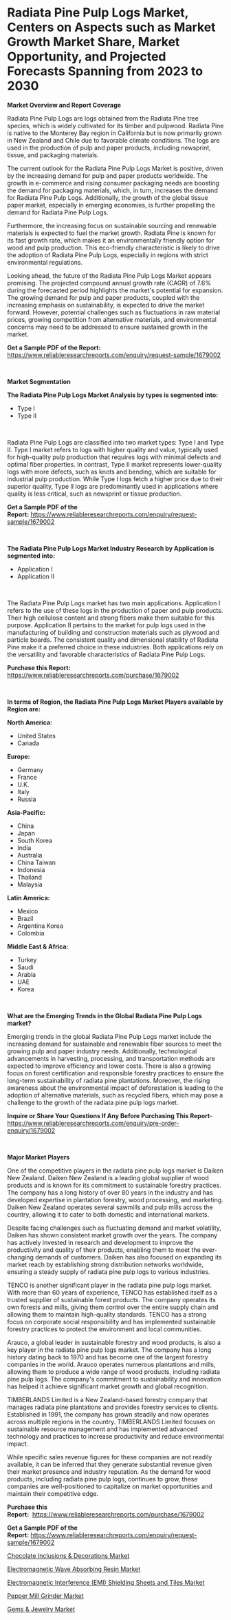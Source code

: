 <p><h1>Radiata Pine Pulp Logs Market, Centers on Aspects such as Market Growth Market Share, Market Opportunity, and Projected Forecasts Spanning from 2023 to 2030</h1></p><p><strong>Market Overview and Report Coverage</strong></p>
<p><p>Radiata Pine Pulp Logs are logs obtained from the Radiata Pine tree species, which is widely cultivated for its timber and pulpwood. Radiata Pine is native to the Monterey Bay region in California but is now primarily grown in New Zealand and Chile due to favorable climate conditions. The logs are used in the production of pulp and paper products, including newsprint, tissue, and packaging materials.</p><p>The current outlook for the Radiata Pine Pulp Logs Market is positive, driven by the increasing demand for pulp and paper products worldwide. The growth in e-commerce and rising consumer packaging needs are boosting the demand for packaging materials, which, in turn, increases the demand for Radiata Pine Pulp Logs. Additionally, the growth of the global tissue paper market, especially in emerging economies, is further propelling the demand for Radiata Pine Pulp Logs.</p><p>Furthermore, the increasing focus on sustainable sourcing and renewable materials is expected to fuel the market growth. Radiata Pine is known for its fast growth rate, which makes it an environmentally friendly option for wood and pulp production. This eco-friendly characteristic is likely to drive the adoption of Radiata Pine Pulp Logs, especially in regions with strict environmental regulations.</p><p>Looking ahead, the future of the Radiata Pine Pulp Logs Market appears promising. The projected compound annual growth rate (CAGR) of 7.6% during the forecasted period highlights the market's potential for expansion. The growing demand for pulp and paper products, coupled with the increasing emphasis on sustainability, is expected to drive the market forward. However, potential challenges such as fluctuations in raw material prices, growing competition from alternative materials, and environmental concerns may need to be addressed to ensure sustained growth in the market.</p></p>
<p><strong>Get a Sample PDF of the Report:</strong> <a href="https://www.reliableresearchreports.com/enquiry/request-sample/1679002">https://www.reliableresearchreports.com/enquiry/request-sample/1679002</a></p>
<p>&nbsp;</p>
<p><strong>Market Segmentation</strong></p>
<p><strong>The Radiata Pine Pulp Logs Market Analysis by types is segmented into:</strong></p>
<p><ul><li>Type I</li><li>Type II</li></ul></p>
<p>&nbsp;</p>
<p><p>Radiata Pine Pulp Logs are classified into two market types: Type I and Type II. Type I market refers to logs with higher quality and value, typically used for high-quality pulp production that requires logs with minimal defects and optimal fiber properties. In contrast, Type II market represents lower-quality logs with more defects, such as knots and bending, which are suitable for industrial pulp production. While Type I logs fetch a higher price due to their superior quality, Type II logs are predominantly used in applications where quality is less critical, such as newsprint or tissue production.</p></p>
<p><strong>Get a Sample PDF of the Report:</strong>&nbsp;<a href="https://www.reliableresearchreports.com/enquiry/request-sample/1679002">https://www.reliableresearchreports.com/enquiry/request-sample/1679002</a></p>
<p>&nbsp;</p>
<p><strong>The Radiata Pine Pulp Logs Market Industry Research by Application is segmented into:</strong></p>
<p><ul><li>Application I</li><li>Application II</li></ul></p>
<p>&nbsp;</p>
<p><p>The Radiata Pine Pulp Logs market has two main applications. Application I refers to the use of these logs in the production of paper and pulp products. Their high cellulose content and strong fibers make them suitable for this purpose. Application II pertains to the market for pulp logs used in the manufacturing of building and construction materials such as plywood and particle boards. The consistent quality and dimensional stability of Radiata Pine make it a preferred choice in these industries. Both applications rely on the versatility and favorable characteristics of Radiata Pine Pulp Logs.</p></p>
<p><strong>Purchase this Report:</strong>&nbsp; <a href="https://www.reliableresearchreports.com/purchase/1679002">https://www.reliableresearchreports.com/purchase/1679002</a></p>
<p>&nbsp;</p>
<p><strong>In terms of Region, the Radiata Pine Pulp Logs Market Players available by Region are:</strong></p>
<p>
    <p> <strong> North America: </strong>
        <ul>
            <li>United States</li>
            <li>Canada</li>
        </ul>
        </p> 
    <p> <strong> Europe: </strong>
        <ul>
            <li>Germany</li>
            <li>France</li>
            <li>U.K.</li>
            <li>Italy</li>
            <li>Russia</li>
        </ul>
        </p> 
    <p> <strong> Asia-Pacific: </strong>
        <ul>
            <li>China</li>
            <li>Japan</li>
            <li>South Korea</li>
            <li>India</li>
            <li>Australia</li>
            <li>China Taiwan</li>
            <li>Indonesia</li>
            <li>Thailand</li>
            <li>Malaysia</li>
        </ul>
        </p> 
    <p> <strong> Latin America: </strong>
        <ul>
            <li>Mexico</li>
            <li>Brazil</li>
            <li>Argentina Korea</li>
            <li>Colombia</li>
        </ul>
        </p> 
    <p> <strong> Middle East & Africa: </strong>
        <ul>
            <li>Turkey</li>
            <li>Saudi</li>
            <li>Arabia</li>
            <li>UAE</li>
            <li>Korea</li>
        </ul>
    </p>
    </p>
<p>&nbsp;</p>
<p><strong>What are the Emerging Trends in the Global Radiata Pine Pulp Logs market?</strong></p>
<p><p>Emerging trends in the global Radiata Pine Pulp Logs market include the increasing demand for sustainable and renewable fiber sources to meet the growing pulp and paper industry needs. Additionally, technological advancements in harvesting, processing, and transportation methods are expected to improve efficiency and lower costs. There is also a growing focus on forest certification and responsible forestry practices to ensure the long-term sustainability of radiata pine plantations. Moreover, the rising awareness about the environmental impact of deforestation is leading to the adoption of alternative materials, such as recycled fibers, which may pose a challenge to the growth of the radiata pine pulp logs market.</p></p>
<p><strong>Inquire or Share Your Questions If Any Before Purchasing This Report</strong>- <a href="https://www.reliableresearchreports.com/enquiry/pre-order-enquiry/1679002">https://www.reliableresearchreports.com/enquiry/pre-order-enquiry/1679002</a></p>
<p>&nbsp;</p>
<p><strong>Major Market Players</strong></p>
<p><p>One of the competitive players in the radiata pine pulp logs market is Daiken New Zealand. Daiken New Zealand is a leading global supplier of wood products and is known for its commitment to sustainable forestry practices. The company has a long history of over 80 years in the industry and has developed expertise in plantation forestry, wood processing, and marketing. Daiken New Zealand operates several sawmills and pulp mills across the country, allowing it to cater to both domestic and international markets.</p><p>Despite facing challenges such as fluctuating demand and market volatility, Daiken has shown consistent market growth over the years. The company has actively invested in research and development to improve the productivity and quality of their products, enabling them to meet the ever-changing demands of customers. Daiken has also focused on expanding its market reach by establishing strong distribution networks worldwide, ensuring a steady supply of radiata pine pulp logs to various industries.</p><p>TENCO is another significant player in the radiata pine pulp logs market. With more than 60 years of experience, TENCO has established itself as a trusted supplier of sustainable forest products. The company operates its own forests and mills, giving them control over the entire supply chain and allowing them to maintain high-quality standards. TENCO has a strong focus on corporate social responsibility and has implemented sustainable forestry practices to protect the environment and local communities.</p><p>Arauco, a global leader in sustainable forestry and wood products, is also a key player in the radiata pine pulp logs market. The company has a long history dating back to 1970 and has become one of the largest forestry companies in the world. Arauco operates numerous plantations and mills, allowing them to produce a wide range of wood products, including radiata pine pulp logs. The company's commitment to sustainability and innovation has helped it achieve significant market growth and global recognition.</p><p>TIMBERLANDS Limited is a New Zealand-based forestry company that manages radiata pine plantations and provides forestry services to clients. Established in 1991, the company has grown steadily and now operates across multiple regions in the country. TIMBERLANDS Limited focuses on sustainable resource management and has implemented advanced technology and practices to increase productivity and reduce environmental impact.</p><p>While specific sales revenue figures for these companies are not readily available, it can be inferred that they generate substantial revenue given their market presence and industry reputation. As the demand for wood products, including radiata pine pulp logs, continues to grow, these companies are well-positioned to capitalize on market opportunities and maintain their competitive edge.</p></p>
<p><strong>Purchase this Report:</strong>&nbsp;&nbsp;<a href="https://www.reliableresearchreports.com/purchase/1679002">https://www.reliableresearchreports.com/purchase/1679002</a></p>
<p></p>
<p><strong>Get a Sample PDF of the Report:</strong>&nbsp;<a href="https://www.reliableresearchreports.com/enquiry/request-sample/1679002">https://www.reliableresearchreports.com/enquiry/request-sample/1679002</a></p>
<p><p><a href="https://github.com/Krish2023na/Market-Research-Report-List-1/blob/main/chocolate-inclusions-decorations-market.md">Chocolate Inclusions & Decorations Market</a></p><p><a href="https://www.linkedin.com/pulse/electromagnetic-wave-absorbing-resin-market-size-growth/">Electromagnetic Wave Absorbing Resin Market</a></p><p><a href="https://www.linkedin.com/pulse/electromagnetic-interference-emi-shielding-sheets-tiles/">Electromagnetic Interference (EMI) Shielding Sheets and Tiles Market</a></p><p><a href="https://medium.com/@isomjohnson/pepper-mill-grinder-market-size-growth-forecast-2023-2030-2058df6e5583">Pepper Mill Grinder Market</a></p><p><a href="https://medium.com/@edwinsporer/gems-amp-jewelry-market-size-growth-forecast-2023-2030-127efbc2bd6d">Gems & Jewelry Market</a></p></p>